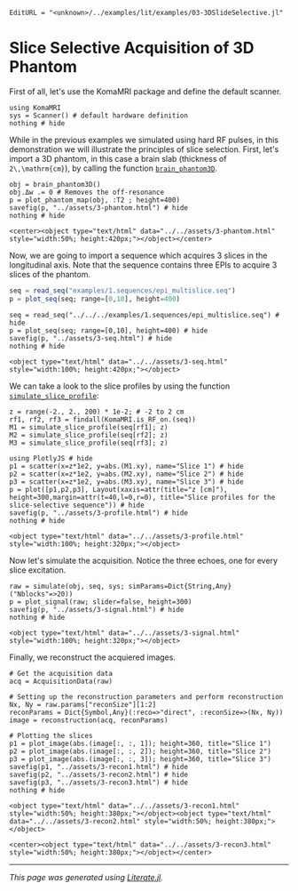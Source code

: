 ```@meta
EditURL = "<unknown>/../examples/lit/examples/03-3DSlideSelective.jl"
```

# Slice Selective Acquisition of 3D Phantom

First of all, let's use the KomaMRI package and define the default scanner.

````@example 03-3DSlideSelective
using KomaMRI
sys = Scanner() # default hardware definition
nothing # hide
````

While in the previous examples we simulated using hard RF pulses,
in this demonstration we will illustrate the principles of slice selection.
First, let's import a 3D phantom, in this case a brain slab
(thickness of ``2\,\mathrm{cm}``), by calling the function [`brain_phantom3D`](@ref).

````@example 03-3DSlideSelective
obj = brain_phantom3D()
obj.Δw .= 0 # Removes the off-resonance
p = plot_phantom_map(obj, :T2 ; height=400)
savefig(p, "../assets/3-phantom.html") # hide
nothing # hide
````

```@raw html
<center><object type="text/html" data="../../assets/3-phantom.html" style="width:50%; height:420px;"></object></center>
```

Now, we are going to import a sequence which acquires
3 slices in the longitudinal axis. Note that the sequence
contains three EPIs to acquire 3 slices of the phantom.

```julia
seq = read_seq("examples/1.sequences/epi_multislice.seq")
p = plot_seq(seq; range=[0,10], height=400)
```

````@example 03-3DSlideSelective
seq = read_seq("../../../examples/1.sequences/epi_multislice.seq") # hide
p = plot_seq(seq; range=[0,10], height=400) # hide
savefig(p, "../assets/3-seq.html") # hide
nothing # hide
````

```@raw html
<object type="text/html" data="../../assets/3-seq.html" style="width:100%; height:420px;"></object>
```

We can take a look to the slice profiles by using the function [`simulate_slice_profile`](@ref):

````@example 03-3DSlideSelective
z = range(-2., 2., 200) * 1e-2; # -2 to 2 cm
rf1, rf2, rf3 = findall(KomaMRI.is_RF_on.(seq))
M1 = simulate_slice_profile(seq[rf1]; z)
M2 = simulate_slice_profile(seq[rf2]; z)
M3 = simulate_slice_profile(seq[rf3]; z)

using PlotlyJS # hide
p1 = scatter(x=z*1e2, y=abs.(M1.xy), name="Slice 1") # hide
p2 = scatter(x=z*1e2, y=abs.(M2.xy), name="Slice 2") # hide
p3 = scatter(x=z*1e2, y=abs.(M3.xy), name="Slice 3") # hide
p = plot([p1,p2,p3], Layout(xaxis=attr(title="z [cm]"), height=300,margin=attr(t=40,l=0,r=0), title="Slice profiles for the slice-selective sequence")) # hide
savefig(p, "../assets/3-profile.html") # hide
nothing # hide
````

```@raw html
<object type="text/html" data="../../assets/3-profile.html" style="width:100%; height:320px;"></object>
```

Now let's simulate the acquisition.
Notice the three echoes, one for every slice excitation.

````@example 03-3DSlideSelective
raw = simulate(obj, seq, sys; simParams=Dict{String,Any}("Nblocks"=>20))
p = plot_signal(raw; slider=false, height=300)
savefig(p, "../assets/3-signal.html") # hide
nothing # hide
````

```@raw html
<object type="text/html" data="../../assets/3-signal.html" style="width:100%; height:320px;"></object>
```

Finally, we reconstruct the acquiered images.

````@example 03-3DSlideSelective
# Get the acquisition data
acq = AcquisitionData(raw)

# Setting up the reconstruction parameters and perform reconstruction
Nx, Ny = raw.params["reconSize"][1:2]
reconParams = Dict{Symbol,Any}(:reco=>"direct", :reconSize=>(Nx, Ny))
image = reconstruction(acq, reconParams)

# Plotting the slices
p1 = plot_image(abs.(image[:, :, 1]); height=360, title="Slice 1")
p2 = plot_image(abs.(image[:, :, 2]); height=360, title="Slice 2")
p3 = plot_image(abs.(image[:, :, 3]); height=360, title="Slice 3")
savefig(p1, "../assets/3-recon1.html") # hide
savefig(p2, "../assets/3-recon2.html") # hide
savefig(p3, "../assets/3-recon3.html") # hide
nothing # hide
````

```@raw html
<object type="text/html" data="../../assets/3-recon1.html" style="width:50%; height:380px;"></object><object type="text/html" data="../../assets/3-recon2.html" style="width:50%; height:380px;"></object>
```
```@raw html
<center><object type="text/html" data="../../assets/3-recon3.html" style="width:50%; height:380px;"></object></center>
```

---

*This page was generated using [Literate.jl](https://github.com/fredrikekre/Literate.jl).*

